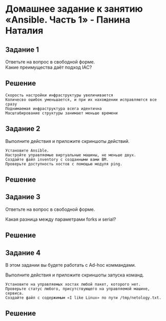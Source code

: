 # Домашнее задание к занятию «Ansible. Часть 1» - Панина Наталия

## Задание 1
Ответьте на вопрос в свободной форме.  
Какие преимущества даёт подход IAC?

## Решение

    Скорость настройки инфраструктуры увеличивается
    Количесво ошибок уменьшается, и при их нахождении исправляются все сразу
    Поднимаемая инфраструктура всега идентична
    Масштабирование структуры занимает меньше времени

## Задание 2
Выполните действия и приложите скриншоты действий.

    Установите Ansible.
    Настройте управляемые виртуальные машины, не меньше двух.
    Создайте файл inventory с созданными вами ВМ.
    Проверьте доступность хостов с помощью модуля ping.

## Решение


## Задание 3

Ответьте на вопрос в свободной форме.

Какая разница между параметрами forks и serial?

## Решение


## Задание 4

В этом задании вы будете работать с Ad-hoc коммандами.

Выполните действия и приложите скриншоты запуска команд.

    Установите на управляемых хостах любой пакет, которого нет.
    Проверьте статус любого, присутствующего на управляемой машине, сервиса.
    Создайте файл с содержимым «I like Linux» по пути /tmp/netology.txt.
## Решение
